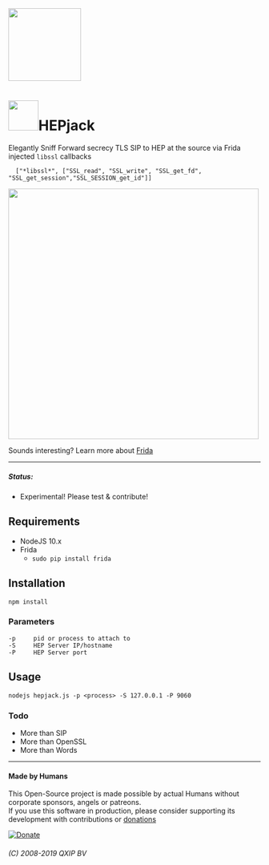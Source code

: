 <img src="https://github.com/sipcapture/homer-app/raw/master/public/img/homerseven.png" width=145 />

# <img src="https://cdn.pixabay.com/photo/2012/04/16/13/32/lock-36018_640.png" width="60"/>HEPjack
Elegantly Sniff Forward secrecy TLS SIP to HEP at the source via Frida injected `libssl` callbacks
```
  ["*libssl*", ["SSL_read", "SSL_write", "SSL_get_fd", "SSL_get_session","SSL_SESSION_get_id"]]
```

<img src="https://user-images.githubusercontent.com/1423657/54166566-1b7c6180-4466-11e9-998f-2a2078a1bee6.png" width=500>

Sounds interesting? Learn more about [Frida](https://www.frida.re/)

---------

##### Status:
* Experimental! Please test & contribute!

## Requirements
* NodeJS 10.x
* Frida 
   * ```sudo pip install frida```

## Installation
```
npm install
```

### Parameters
```
-p     pid or process to attach to
-S     HEP Server IP/hostname
-P     HEP Server port
```

## Usage
```
nodejs hepjack.js -p <process> -S 127.0.0.1 -P 9060
```

### Todo
* More than SIP
* More than OpenSSL
* More than Words

------------

#### Made by Humans
This Open-Source project is made possible by actual Humans without corporate sponsors, angels or patreons.<br>
If you use this software in production, please consider supporting its development with contributions or [donations](https://www.paypal.com/cgi-bin/webscr?cmd=_donations&business=donation%40sipcapture%2eorg&lc=US&item_name=SIPCAPTURE&no_note=0&currency_code=EUR&bn=PP%2dDonationsBF%3abtn_donateCC_LG%2egif%3aNonHostedGuest)

[![Donate](https://www.paypalobjects.com/en_US/i/btn/btn_donateCC_LG.gif)](https://www.paypal.com/cgi-bin/webscr?cmd=_donations&business=donation%40sipcapture%2eorg&lc=US&item_name=SIPCAPTURE&no_note=0&currency_code=EUR&bn=PP%2dDonationsBF%3abtn_donateCC_LG%2egif%3aNonHostedGuest) 

###### (C) 2008-2019 QXIP BV

